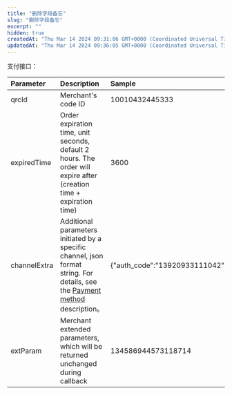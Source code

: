 ```yaml
---
title: "删除字段备忘"
slug: "删除字段备忘"
excerpt: ""
hidden: true
createdAt: "Thu Mar 14 2024 09:31:06 GMT+0000 (Coordinated Universal Time)"
updatedAt: "Thu Mar 14 2024 09:36:05 GMT+0000 (Coordinated Universal Time)"
---
```

支付接口：

| Parameter    | Description                                                                                                                                                                        | Sample                         |
| :----------- | :--------------------------------------------------------------------------------------------------------------------------------------------------------------------------------- | :----------------------------- |
| qrcId        | Merchant's code ID                                                                                                                                                                 | 10010432445333                 |
| expiredTime  | Order expiration time, unit seconds, default 2 hours. The order will expire after (creation time + expiration time)                                                                | 3600                           |
| channelExtra | Additional parameters initiated by a specific channel, json format string. For details, see the [Payment method](https://pass2pay.readme.io/reference/payment-method) description。 | {"auth_code":"13920933111042"} |
| extParam     | Merchant extended parameters, which will be returned unchanged during callback                                                                                                     | 134586944573118714             |
